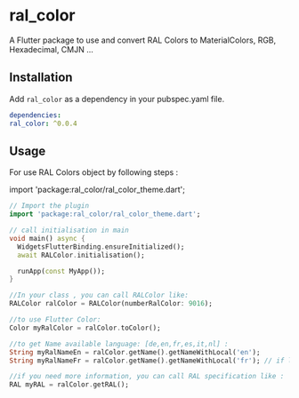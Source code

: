 # ral_color
A Flutter package to use and convert RAL Colors to MaterialColors, RGB, Hexadecimal, CMJN ...

## Installation
Add `ral_color` as a dependency in your pubspec.yaml file.

```yaml
dependencies:
ral_color: ^0.0.4
```

## Usage
For use RAL Colors object by following steps : 

import 'package:ral_color/ral_color_theme.dart';
```dart
// Import the plugin
import 'package:ral_color/ral_color_theme.dart';

// call initialisation in main 
void main() async {
  WidgetsFlutterBinding.ensureInitialized();
  await RALColor.initialisation();

  runApp(const MyApp());
} 

//In your class , you can call RALColor like: 
RALColor ralColor = RALColor(numberRalColor: 9016);

//to use Flutter Color:
Color myRalColor = ralColor.toColor();

//to get Name available language: [de,en,fr,es,it,nl] :
String myRalNameEn = ralColor.getName().getNameWithLocal('en');
String myRalNameFr = ralColor.getName().getNameWithLocal('fr'); // if local not avaible, return english name

//if you need more information, you can call RAL specification like :
RAL myRAL = ralColor.getRAL();


```

